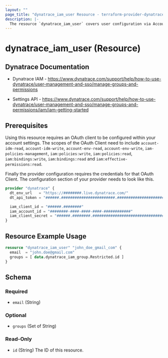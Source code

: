 ```yaml
---
layout: ""
page_title: "dynatrace_iam_user Resource - terraform-provider-dynatrace"
description: |-
  The resource `dynatrace_iam_user` covers user configuration via Account Management API for SaaS Accounts
---
```


# dynatrace_iam_user (Resource)

## Dynatrace Documentation

- Dynatrace IAM - https://www.dynatrace.com/support/help/how-to-use-dynatrace/user-management-and-sso/manage-groups-and-permissions

- Settings API - https://www.dynatrace.com/support/help/how-to-use-dynatrace/user-management-and-sso/manage-groups-and-permissions/iam/iam-getting-started

## Prerequisites

Using this resource requires an OAuth client to be configured within your account settings.
The scopes of the OAuth Client need to include `account-idm-read`, `account-idm-write`, `account-env-read`, `account-env-write`, `iam-policies-management`, `iam:policies:write`, `iam:policies:read`, `iam:bindings:write`, `iam:bindings:read` and `iam:effective-permissions:read`.

Finally the provider configuration requires the credentials for that OAuth Client.
The configuration section of your provider needs to look like this.
```terraform
provider "dynatrace" {
  dt_env_url   = "https://########.live.dynatrace.com/"
  dt_api_token = "######.########################.################################################################"  

  iam_client_id = "######.########"
  iam_account_id = "########-####-####-####-############"
  iam_client_secret = "######.########.################################################################"  
}
```

## Resource Example Usage

```terraform
resource "dynatrace_iam_user" "john_doe_gmail_com" {
  email  = "john.doe@gmail.com"
  groups = [ data.dynatrace_iam_group.Restricted.id ]
}
```

<!-- schema generated by tfplugindocs -->
## Schema

### Required

- `email` (String)

### Optional

- `groups` (Set of String)

### Read-Only

- `id` (String) The ID of this resource.

